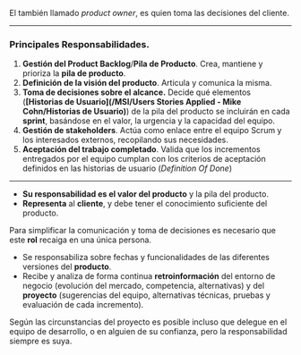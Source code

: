 El también llamado *product owner*, es quien toma las decisiones del cliente. 
****
### **Principales Responsabilidades**. 
1. **Gestión del Product Backlog**/**Pila de Producto**. Crea, mantiene y prioriza la **pila de producto**.
2. **Definición de la visión del producto**. Articula y comunica la misma.
3. **Toma de decisiones sobre el alcance.** Decide qué elementos (**[Historias de Usuario](/MSI/Users Stories Applied - Mike Cohn/Historias de Usuario)**) de la pila del producto se incluirán en cada **sprint**, basándose en el valor, la urgencia y la capacidad del equipo.
4. **Gestión de stakeholders**. Actúa como enlace entre el equipo Scrum y los interesados externos, recopilando sus necesidades.
5. **Aceptación del trabajo completado**. Valida que los incrementos entregados por el equipo cumplan con los criterios de aceptación definidos en las historias de usuario (*Definition Of Done*)
****
- **Su responsabilidad es el valor del producto** y la pila del producto.
- **Representa** al **cliente**, y debe tener el conocimiento suficiente del producto.

Para simplificar la comunicación y toma de decisiones es necesario que este **rol** recaiga en una única persona.

- Se responsabiliza sobre fechas y funcionalidades de las diferentes versiones del **producto**.
- Recibe y analiza de forma continua **retroinformación** del entorno de negocio (evolución del mercado, competencia, alternativas) y del **proyecto** (sugerencias del equipo, alternativas técnicas, pruebas y evaluación de cada incremento).

Según las circunstancias del proyecto es posible incluso que delegue en el equipo de desarrollo, o en alguien de su confianza, pero la responsabilidad siempre es suya. 
